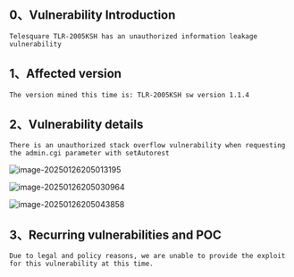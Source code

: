 ## 0、Vulnerability Introduction

```
Telesquare TLR-2005KSH has an unauthorized information leakage vulnerability
```

## 1、Affected version

```
The version mined this time is: TLR-2005KSH sw version 1.1.4
```

## 2、Vulnerability details

```
There is an unauthorized stack overflow vulnerability when requesting the admin.cgi parameter with setAutorest
```

![image-20250126205013195](D:\Desktop\T\4\image-20250126205013195.png)

![image-20250126205030964](D:\Desktop\T\4\image-20250126205030964.png)

![image-20250126205043858](D:\Desktop\T\4\image-20250126205043858.png)

## 3、Recurring vulnerabilities and POC

```
Due to legal and policy reasons, we are unable to provide the exploit for this vulnerability at this time.
```